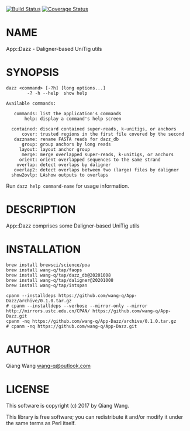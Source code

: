 [![Build Status](https://travis-ci.org/wang-q/App-Dazz.svg?branch=master)](https://travis-ci.org/wang-q/App-Dazz) [![Coverage Status](http://codecov.io/github/wang-q/App-Dazz/coverage.svg?branch=master)](https://codecov.io/github/wang-q/App-Dazz?branch=master)
# NAME

App::Dazz - Daligner-based UniTig utils

# SYNOPSIS

    dazz <command> [-?h] [long options...]
            -? -h --help  show help

    Available commands:

       commands: list the application's commands
           help: display a command's help screen

      contained: discard contained super-reads, k-unitigs, or anchors
          cover: trusted regions in the first file covered by the second
       dazzname: rename FASTA reads for dazz_db
          group: group anchors by long reads
         layout: layout anchor group
          merge: merge overlapped super-reads, k-unitigs, or anchors
         orient: orient overlapped sequences to the same strand
        overlap: detect overlaps by daligner
       overlap2: detect overlaps between two (large) files by daligner
      show2ovlp: LAshow outputs to overlaps

Run `dazz help command-name` for usage information.

# DESCRIPTION

App::Dazz comprises some Daligner-based UniTig utils

# INSTALLATION

    brew install brewsci/science/poa
    brew install wang-q/tap/faops
    brew install wang-q/tap/dazz_db@20201008
    brew install wang-q/tap/daligner@20201008
    brew install wang-q/tap/intspan

    cpanm --installdeps https://github.com/wang-q/App-Dazz/archive/0.1.0.tar.gz
    # cpanm --installdeps --verbose --mirror-only --mirror http://mirrors.ustc.edu.cn/CPAN/ https://github.com/wang-q/App-Dazz.git
    cpanm -nq https://github.com/wang-q/App-Dazz/archive/0.1.0.tar.gz
    # cpanm -nq https://github.com/wang-q/App-Dazz.git

# AUTHOR

Qiang Wang <wang-q@outlook.com>

# LICENSE

This software is copyright (c) 2017 by Qiang Wang.

This library is free software; you can redistribute it and/or modify
it under the same terms as Perl itself.
